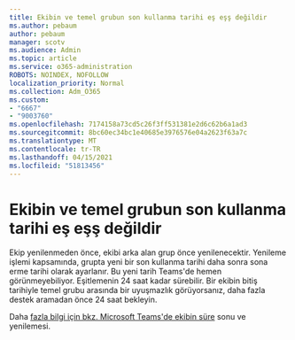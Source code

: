 ```yaml
---
title: Ekibin ve temel grubun son kullanma tarihi eş eşş değildir
ms.author: pebaum
author: pebaum
manager: scotv
ms.audience: Admin
ms.topic: article
ms.service: o365-administration
ROBOTS: NOINDEX, NOFOLLOW
localization_priority: Normal
ms.collection: Adm_O365
ms.custom:
- "6667"
- "9003760"
ms.openlocfilehash: 7174158a73cd5c26f3ff531381e2d6c62b6a1ad3
ms.sourcegitcommit: 8bc60ec34bc1e40685e3976576e04a2623f63a7c
ms.translationtype: MT
ms.contentlocale: tr-TR
ms.lasthandoff: 04/15/2021
ms.locfileid: "51813456"
---
```

# <a name="expiration-date-of-team-and-underlying-group-dont-match"></a>Ekibin ve temel grubun son kullanma tarihi eş eşş değildir

Ekip yenilenmeden önce, ekibi arka alan grup önce yenilenecektir. Yenileme işlemi kapsamında, grupta yeni bir son kullanma tarihi daha sonra sona erme tarihi olarak ayarlanır. Bu yeni tarih Teams'de hemen görünmeyebiliyor. Eşitlemenin 24 saat kadar sürebilir. Bir ekibin bitiş tarihiyle temel grubu arasında bir uyuşmazlık görüyorsanız, daha fazla destek aramadan önce 24 saat bekleyin.  

Daha [fazla bilgi için bkz. Microsoft Teams'de ekibin süre](https://docs.microsoft.com/microsoftteams/team-expiration-renewal)  sonu ve yenilemesi.
